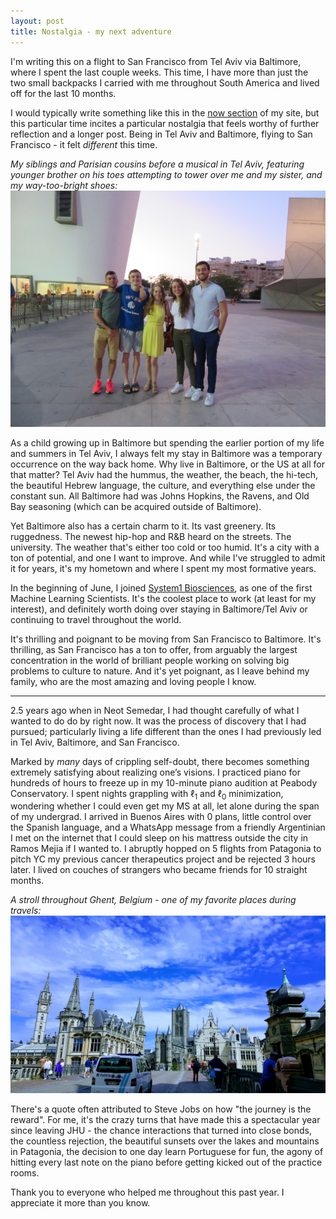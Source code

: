 ```yaml
---
layout: post
title: Nostalgia - my next adventure
---
```


I'm writing this on a flight to San Francisco from Tel Aviv via Baltimore, where I spent the last couple weeks. This time, I have more than just the two small backpacks I carried with me throughout South America and lived off for the last 10 months. 

I would typically write something like this in the [now section](/now) of my site, but this particular time incites a particular nostalgia that feels worthy of further reflection and a longer post. Being in Tel Aviv and Baltimore, flying to San Francisco - it felt *different* this time.

*My siblings and Parisian cousins before a musical in Tel Aviv, featuring younger brother on his toes attempting to tower over me and my sister, and my way-too-bright shoes:*
![Siblings and cousins](../public/photos/sibscous.jpg)

As a child growing up in Baltimore but spending the earlier portion of my life and summers in Tel Aviv, I always felt my stay in Baltimore was a temporary occurrence on the way back home. Why live in Baltimore, or the US at all for that matter? Tel Aviv had the hummus, the weather, the beach, the hi-tech, the beautiful Hebrew language, the culture, and everything else under the constant sun. All Baltimore had was Johns Hopkins, the Ravens, and Old Bay seasoning (which can be acquired outside of Baltimore).

Yet Baltimore also has a certain charm to it. Its vast greenery. Its ruggedness. The newest hip-hop and R&B heard on the streets. The university. The weather that's either too cold or too humid. It's a city with a ton of potential, and one I want to improve. And while I've struggled to admit it for years, it's my hometown and where I spent my most formative years.

In the beginning of June, I joined [System1 Biosciences](https://system1.bio), as one of the first Machine Learning Scientists. It's the coolest place to work (at least for my interest), and definitely worth doing over staying in Baltimore/Tel Aviv or continuing to travel throughout the world.

It's thrilling and poignant to be moving from San Francisco to Baltimore. It's thrilling, as San Francisco has a ton to offer, from arguably the largest concentration in the world of brilliant people working on solving big problems to culture to nature. And it's yet poignant, as I leave behind my family, who are the most amazing and loving people I know.

---

2.5 years ago when in Neot Semedar, I had thought carefully of what I wanted to do do by right now. It was the process of discovery that I had pursued; particularly living a life different than the ones I had previously led in Tel Aviv, Baltimore, and San Francisco.

Marked by *many* days of crippling self-doubt, there becomes something extremely satisfying about realizing one’s visions. I practiced piano for hundreds of hours to freeze up in my 10-minute piano audition at Peabody Conservatory. I spent nights grappling with $\ell_1$ and $\ell_0$ minimization, wondering whether I could even get my MS at all, let alone during the span of my undergrad. I arrived in Buenos Aires with 0 plans, little control over the Spanish language, and a WhatsApp message from a friendly Argentinian I met on the internet that I could sleep on his mattress outside the city in Ramos Mejia if I wanted to. I abruptly hopped on 5 flights from Patagonia to pitch YC my previous cancer therapeutics project and be rejected 3 hours later. I lived on couches of strangers who became friends for 10 straight months.

*A stroll throughout Ghent, Belgium - one of my favorite places during travels:*
![Siblings and cousins](../public/photos/ghent.jpg)

There's a quote often attributed to Steve Jobs on how "the journey is the reward". For me, it's the crazy turns that have made this a spectacular year since leaving JHU - the chance interactions that turned into close bonds, the countless rejection, the beautiful sunsets over the lakes and mountains in Patagonia, the decision to one day learn Portuguese for fun, the agony of hitting every last note on the piano before getting kicked out of the practice rooms.

Thank you to everyone who helped me throughout this past year. I appreciate it more than you know.

<!--SF tends use it’s mental energy and capital to solve it’s own problem (less so in biotech). Given the luck I’ve had - not having to take out loans, going to a great university in the top program for biomedical engineering, creating a network in a high opportunity area. When others zig, sometimes it’s the right move to zag. 

In Buenos Aires, Uber and Postmates would never be founded. -->
